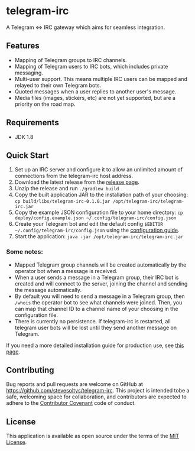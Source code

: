 # telegram-irc
A Telegram <=> IRC gateway which aims for seamless integration.

## Features
* Mapping of Telegram groups to IRC channels.
* Mapping of Telegram users to IRC bots, which includes private messaging.
* Multi-user support. This means multiple IRC users can be mapped and relayed to their own Telegram bots.
* Quoted messages when a user replies to another user's message.
* Media files (images, stickers, etc) are not yet supported, but are a priority on the road map.

## Requirements
* JDK 1.8

## Quick Start
1. Set up an IRC server and configure it to allow an unlimited amount of connections from the telegram-irc host address.
2. Download the latest release from the [release page](https://github.com/stevesoltys/telegramirc/releases).
3. Unzip the release and run `./gradlew build`
4. Copy the built application JAR to the installation path of your choosing: 
`cp build/libs/telegram-irc-0.1.0.jar /opt/telegram-irc/telegram-irc.jar`
5. Copy the example JSON configuration file to your home directory: 
`cp deploy/config.example.json ~/.config/telegram-irc/config.json`
6. Create your Telegram bot and edit the default config `$EDITOR ~/.config/telegram-irc/config.json` using the
[configuration guide](https://github.com/stevesoltys/telegram-irc/wiki/Configuration).
7. Start the application: `java -jar /opt/telegram-irc/telegram-irc.jar`

### Some notes:
* Mapped Telegram group channels will be created automatically by the operator bot when a message is received.
* When a user sends a message in a Telegram group, their IRC bot is created and will connect to the server, joining 
the channel and sending the message automatically.
* By default you will need to send a message in a Telegram group, then `/whois` the operator bot to see what channels
were joined. Then, you can map that channel ID to a channel name of your choosing in the configuration file.
* There is currently no persistence. If telegram-irc is restarted, all telegram user bots will be lost until they send
another message on Telegram.

If you need a more detailed installation guide for production use, see 
[this page](https://github.com/stevesoltys/telegram-irc/wiki/Installation).

## Contributing
Bug reports and pull requests are welcome on GitHub at https://github.com/stevesoltys/telegram-irc. This project is 
intended tobe a safe, welcoming space for collaboration, and contributors are expected to adhere to the
[Contributor Covenant](http://contributor-covenant.org) code of conduct.

## License
This application is available as open source under the terms of the [MIT License](http://opensource.org/licenses/MIT).
